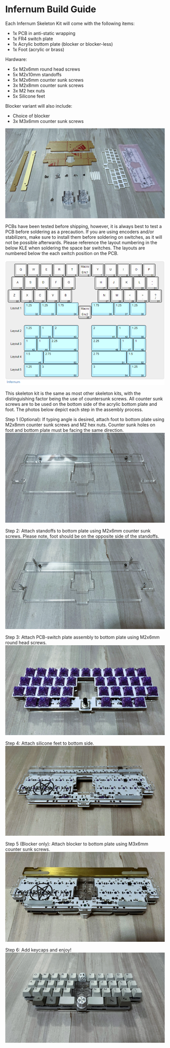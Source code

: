 # Infernum Build Guide
Each Infernum Skeleton Kit will come with the following items:
 - 1x PCB in anti-static wrapping
 - 1x FR4 switch plate
 - 1x Acrylic bottom plate (blocker or blocker-less)
 - 1x Foot (acrylic or brass)
 
 Hardware:
 - 5x M2x6mm round head screws
 - 5x M2x10mm standoffs
 - 5x M2x6mm counter sunk screws
 - 3x M2x8mm counter sunk screws
 - 3x M2 hex nuts
 - 5x Silicone feet

Blocker variant will also include:
 - Choice of blocker
 - 3x M3x6mm counter sunk screws

 ![Kit Contents](IMG_3490.jpg)

PCBs have been tested before shipping, however, it is always best to test a PCB before soldering as a precaution. If you are using encoders and/or stabilizers, make sure to install them before soldering on switches, as it will not be possible afterwards. Please reference the layout numbering in the below KLE when soldering the space bar switches. The layouts are numbered below the each switch position on the PCB.

 ![Infernum KLE](image.png)

This skeleton kit is the same as most other skeleton kits, with the distinguishing factor being the use of countersunk screws. All counter sunk screws are to be used on the bottom side of the acrylic bottom plate and foot. The photos below depict each step in the assembly process.

Step 1 (Optional): If typing angle is desired, attach foot to bottom plate using M2x8mm counter sunk screws and M2 hex nuts. Counter sunk holes on foot and bottom plate must be facing the same direction.
 ![Step 1](IMG_3495.jpg)

Step 2: Attach standoffs to bottom plate using M2x6mm counter sunk screws. Please note, foot should be on the opposite side of the standoffs.
 ![Step 2](IMG_3496.jpg)

Step 3: Attach PCB-switch plate assembly to bottom plate using M2x6mm round head screws. 
 ![Step 3](IMG_3497.jpg)

Step 4: Attach silicone feet to bottom side.
 ![Step 4](IMG_3499.jpg)

Step 5 (Blocker only): Attach blocker to bottom plate using M3x6mm counter sunk screws.
![Step 5](IMG_3500.jpg)

Step 6: Add keycaps and enjoy!
 ![Step 6](image_50395905.JPG)